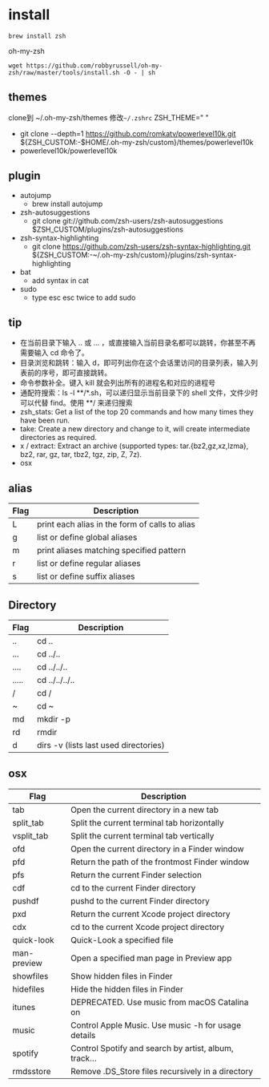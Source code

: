 # install

```
brew install zsh
```

oh-my-zsh

```
wget https://github.com/robbyrussell/oh-my-zsh/raw/master/tools/install.sh -O - | sh
```

## themes

clone到  ~/.oh-my-zsh/themes
修改`~/.zshrc` ZSH_THEME=" "

- git clone --depth=1 https://github.com/romkatv/powerlevel10k.git ${ZSH_CUSTOM:-$HOME/.oh-my-zsh/custom}/themes/powerlevel10k
- powerlevel10k/powerlevel10k

## plugin

- autojump 
  - brew install autojump
- zsh-autosuggestions
  - git clone git://github.com/zsh-users/zsh-autosuggestions $ZSH_CUSTOM/plugins/zsh-autosuggestions
- zsh-syntax-highlighting
  - git clone https://github.com/zsh-users/zsh-syntax-highlighting.git ${ZSH_CUSTOM:-~/.oh-my-zsh/custom}/plugins/zsh-syntax-highlighting
- bat
  - add syntax in cat
- sudo
  - type esc esc twice to add sudo
## tip

- 在当前目录下输入 .. 或 ... ，或直接输入当前目录名都可以跳转，你甚至不再需要输入 cd 命令了。
- 目录浏览和跳转：输入 d，即可列出你在这个会话里访问的目录列表，输入列表前的序号，即可直接跳转。
- 命令参数补全。键入 kill <tab> 就会列出所有的进程名和对应的进程号
- 通配符搜索：ls -l **/*.sh，可以递归显示当前目录下的 shell 文件，文件少时可以代替 find。使用 **/ 来递归搜索
- zsh_stats: Get a list of the top 20 commands and how many times they have been run.
- take: Create a new directory and change to it, will create intermediate directories as required.
- x / extract: Extract an archive (supported types: tar.{bz2,gz,xz,lzma}, bz2, rar, gz, tar, tbz2, tgz, zip, Z, 7z).
- osx

## alias 

| Flag | Description                                    |
| ---- | ---------------------------------------------- |
| L    | print each alias in the form of calls to alias |
| g    | list or define global aliases                  |
| m    | print aliases matching specified pattern       |
| r    | list or define regular aliases                 |
| s    | list or define suffix aliases                  |

## Directory
| Flag  | Description                           |
| ----- | ------------------------------------- |
| ..    | cd ..                                 |
| ...   | cd ../..                              |
| ....  | cd ../../..                           |
| ..... | cd ../../../..                        |
| /     | cd /                                  |
| ~     | cd ~                                  |
| md    | mkdir -p                              |
| rd    | rmdir                                 |
| d     | dirs -v (lists last used directories) |

## osx
| Flag        | Description                                         |
| ----------- | --------------------------------------------------- |
| tab         | Open the current directory in a new tab             |
| split_tab   | Split the current terminal tab horizontally         |
| vsplit_tab  | Split the current terminal tab vertically           |
| ofd         | Open the current directory in a Finder window       |
| pfd         | Return the path of the frontmost Finder window      |
| pfs         | Return the current Finder selection                 |
| cdf         | cd to the current Finder directory                  |
| pushdf      | pushd to the current Finder directory               |
| pxd         | Return the current Xcode project directory          |
| cdx         | cd to the current Xcode project directory           |
| quick-look  | Quick-Look a specified file                         |
| man-preview | Open a specified man page in Preview app            |
| showfiles   | Show hidden files in Finder                         |
| hidefiles   | Hide the hidden files in Finder                     |
| itunes      | DEPRECATED. Use music from macOS Catalina on        |
| music       | Control Apple Music. Use music -h for usage details |
| spotify     | Control Spotify and search by artist, album, track… |
| rmdsstore   | Remove .DS_Store files recursively in a directory   |